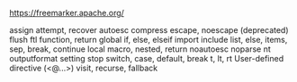 https://freemarker.apache.org/

assign
attempt, recover
autoesc
compress
escape, noescape (deprecated)
flush
ftl
function, return
global
if, else, elseif
import
include
list, else, items, sep, break, continue
local
macro, nested, return
noautoesc
noparse
nt
outputformat
setting
stop
switch, case, default, break
t, lt, rt
User-defined directive (<@...>)
visit, recurse, fallback


